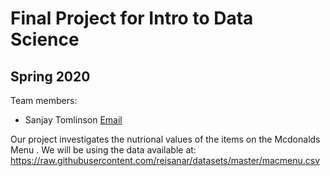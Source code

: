 # Final Project for Intro to Data Science

## Spring 2020

Team members: 

- Sanjay Tomlinson [Email](mailto:rsanchezarias@floridapoly.edu)



Our project investigates the nutrional values of the items on the Mcdonalds Menu .
We will be using the data available at: 
<https://raw.githubusercontent.com/reisanar/datasets/master/macmenu.csv> 
